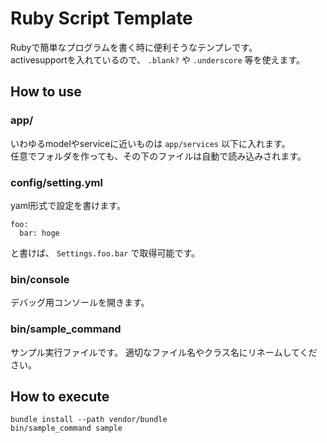 # Ruby Script Template

Rubyで簡単なプログラムを書く時に便利そうなテンプレです。  
activesupportを入れているので、 `.blank?` や `.underscore` 等を使えます。

## How to use

### app/

いわゆるmodelやserviceに近いものは `app/services` 以下に入れます。  
任意でフォルダを作っても、その下のファイルは自動で読み込みされます。

### config/setting.yml

yaml形式で設定を書けます。  

```
foo:
  bar: hoge
```

と書けば、 `Settings.foo.bar` で取得可能です。

### bin/console

デバッグ用コンソールを開きます。

### bin/sample_command

サンプル実行ファイルです。
適切なファイル名やクラス名にリネームしてください。

## How to execute

```
bundle install --path vendor/bundle
bin/sample_command sample
```

